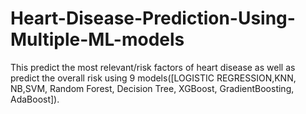 # Heart-Disease-Prediction-Using-Multiple-ML-models
 This predict the most relevant/risk factors of heart disease as well as predict the overall risk using 9 models([LOGISTIC REGRESSION,KNN, NB,SVM, Random Forest, Decision Tree, XGBoost, GradientBoosting, AdaBoost]).
